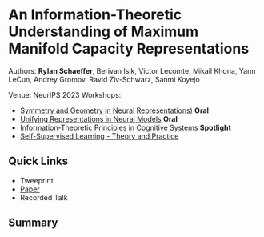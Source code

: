 # An Information-Theoretic Understanding of Maximum Manifold Capacity Representations

Authors: **Rylan Schaeffer**, Berivan Isik, Victor Lecomte, Mikail Khona, Yann LeCun, Andrey Gromov, Ravid Ziv-Schwarz, Sanmi Koyejo

Venue: NeurIPS 2023 Workshops:
- [Symmetry and Geometry in Neural Representations)](https://www.neurreps.org/) **Oral**
- [Unifying Representations in Neural Models](https://unireps.org/) **Oral**
- [Information-Theoretic Principles in Cognitive Systems](https://sites.google.com/view/infocog-neurips-2023/)  **Spotlight**
- [Self-Supervised Learning - Theory and Practice](https://sslneurips23.github.io/)

## Quick Links

- Tweeprint
- [Paper](paper.pdf)
- Recorded Talk

## Summary
